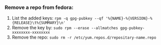 ### Remove a repo from fedora:
1. List the added keys: `rpm -q gpg-pubkey --qf '%{NAME}-%{VERSION}-%{RELEASE}\t%{SUMMARY}\n'`
2. Remove the key by: `sudo rpm --erase --allmatches gpg-pubkey-xxxxxxxx-xxxxxxxx`
3. Remove the repo: `sudo rm -r /etc/yum.repos.d/repositary-name.repo`
